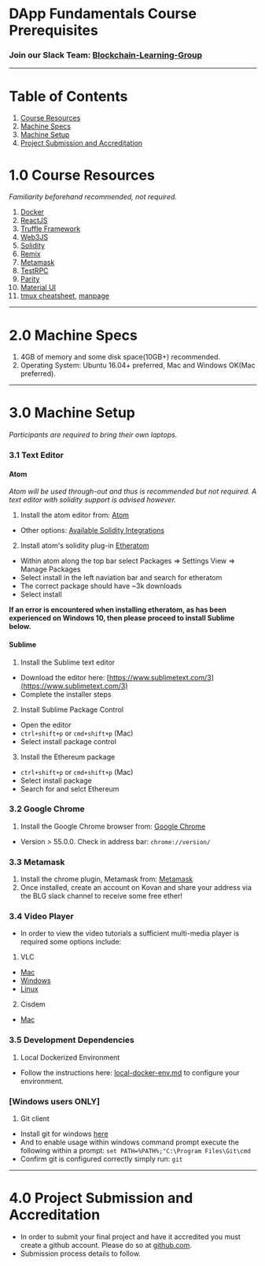 # DApp Fundamentals Course Prerequisites

### Join our Slack Team: [Blockchain-Learning-Group](https://join.slack.com/t/blockchainlearning/shared_invite/enQtMjIyMzIyODMxMjE3LWM4MTA5YWUwNWI0YmMyMTI5OTY1ODhlYjU3NGJiYWYzYzliMDZlMzM4OGUyZjg0Njk0NzQ0NmI5NGYzZDJlNWY)
---
# Table of Contents
1. [Course Resources](#10-course-resources)
2. [Machine Specs](#20-machine-specs)
3. [Machine Setup](#30-machine-setup)
4. [Project Submission and Accreditation](#40-project-submission-and-accreditation)

# 1.0 Course Resources

*Familiarity beforehand recommended, not required.*
1. [Docker](https://www.docker.com/)
2. [ReactJS](https://reactjs.org/)
3. [Truffle Framework](http://truffleframework.com/)
4. [Web3JS](https://github.com/ethereum/wiki/wiki/JavaScript-API)
5. [Solidity](https://solidity.readthedocs.io/en/develop/)
6. [Remix](https://ethereum.github.io/browser-solidity/#version=soljson-v0.4.15+commit.bbb8e64f.js)
7. [Metamask](https://metamask.io/)
8. [TestRPC](https://github.com/ethereumjs/testrpc)
9. [Parity](https://parity.io/)
10. [Material UI](http://www.material-ui.com/)
11. [tmux cheatsheet](https://gist.github.com/MohamedAlaa/2961058), [manpage](http://manpages.ubuntu.com/manpages/zesty/man1/tmux.1.html)
---
# 2.0 Machine Specs
1. 4GB of memory and some disk space(10GB+) recommended.
2. Operating System: Ubuntu 16.04+ preferred, Mac and Windows OK(Mac preferred).
---
# 3.0 Machine Setup

*Participants are required to bring their own laptops.*

### 3.1 Text Editor

#### Atom
*Atom will be used through-out and thus is recommended but not required. A text editor with solidity support is advised however.*
1. Install the atom editor from: [Atom](https://flight-manual.atom.io/getting-started/sections/installing-atom/)
- Other options: [Available Solidity Integrations](http://solidity.readthedocs.io/en/latest/index.html#available-solidity-integrations)

2. Install atom's solidity plug-in [Etheratom](https://atom.io/packages/etheratom)
- Within atom along the top bar select Packages => Settings View => Manage Packages
- Select install in the left naviation bar and search for etheratom
- The correct package should have ~3k downloads
- Select install

__If an error is encountered when installing etheratom, as has been experienced on Windows 10, then please proceed to install Sublime below.__

#### Sublime
1. Install the Sublime text editor
- Download the editor here: [https://www.sublimetext.com/3](https://www.sublimetext.com/3)
- Complete the installer steps

2. Install Sublime Package Control
- Open the editor
- `ctrl+shift+p` or `cmd+shift+p` (Mac)
- Select install package control

3. Install the Ethereum package
- `ctrl+shift+p` or `cmd+shift+p` (Mac)
- Select install package
- Search for and selct Ethereum

### 3.2 Google Chrome
1. Install the Google Chrome browser from: [Google Chrome](https://support.google.com/chrome/answer/95346?co=GENIE.Platform%3DDesktop&hl=en-GB)
- Version > 55.0.0.  Check in address bar: `chrome://version/`

### 3.3 Metamask
1. Install the chrome plugin, Metamask from: [Metamask](https://chrome.google.com/webstore/detail/metamask/nkbihfbeogaeaoehlefnkodbefgpgknn?hl=en)
2. Once installed, create an account on Kovan and share your address via the BLG slack channel to receive some free ether!

### 3.4 Video Player
- In order to view the video tutorials a sufficient multi-media player is required some options include:
1. VLC
- [Mac](https://www.videolan.org/vlc/download-macosx.html)
- [Windows](https://www.videolan.org/vlc/download-windows.html)
- [Linux](https://www.videolan.org/vlc/download-ubuntu.html)
2. Cisdem
- [Mac](https://www.cisdem.com/video-player-mac.html)

### 3.5 Development Dependencies
1. Local Dockerized Environment
- Follow the instructions here: [local-docker-env.md](https://github.com/Blockchain-Learning-Group/dapp-fundamentals/blob/master/course-content/prerequisites/local-docker-env.md) to configure your environment.

### [Windows users ONLY]
1. Git client
- Install git for windows [here](https://git-for-windows.github.io/)
- And to enable usage within windows command prompt execute the following within a prompt: `set PATH=%PATH%;"C:\Program Files\Git\cmd`
- Confirm git is configured correctly simply run: `git`
---
# 4.0 Project Submission and Accreditation
- In order to submit your final project and have it accredited you must create a github account.  Please do so at [github.com](https://github.com/).
- Submission process details to follow.
